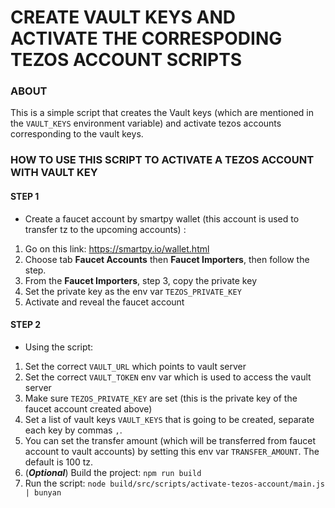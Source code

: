 # CREATE VAULT KEYS AND ACTIVATE THE CORRESPODING TEZOS ACCOUNT SCRIPTS

### ABOUT

This is a simple script that creates the Vault keys (which are mentioned in the `VAULT_KEYS` environment variable) and activate tezos accounts corresponding to the vault keys.

### HOW TO USE THIS SCRIPT TO ACTIVATE A TEZOS ACCOUNT WITH VAULT KEY

#### STEP 1

- Create a faucet account by smartpy wallet (this account is used to transfer tz to the upcoming accounts) :

1. Go on this link: https://smartpy.io/wallet.html
2. Choose tab **Faucet Accounts** then **Faucet Importers**, then follow the step.
3. From the **Faucet Importers**, step 3, copy the private key
4. Set the private key as the env var `TEZOS_PRIVATE_KEY`
5. Activate and reveal the faucet account

#### STEP 2

- Using the script:

1. Set the correct `VAULT_URL` which points to vault server
2. Set the correct `VAULT_TOKEN` env var which is used to access the vault server
3. Make sure `TEZOS_PRIVATE_KEY` are set (this is the private key of the faucet account created above)
4. Set a list of vault keys `VAULT_KEYS` that is going to be created, separate each key by commas `,`.
5. You can set the transfer amount (which will be transferred from faucet account to vault accounts) by setting this env var `TRANSFER_AMOUNT`. The default is 100 tz.
6. (**_Optional_**) Build the project: `npm run build`
7. Run the script: `node build/src/scripts/activate-tezos-account/main.js | bunyan`
